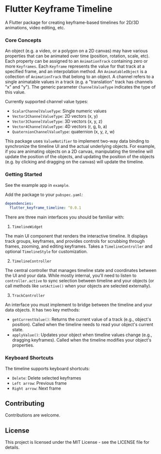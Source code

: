 # Flutter Keyframe Timeline

A Flutter package for creating keyframe-based timelines for 2D/3D animations, video editing, etc.

### Core Concepts

An object (e.g. a video, or a polygon on a 2D canvas) may have various properties that can be animated over time (position, rotation, scale, etc). Each property can be assigned to an `AnimationTrack`  containing zero or more `Keyframes`. Each `Keyframe` represents the value for that track at a specified frame, and an interpolation method. An `AnimatableObject` is a collection of `AnimationTrack` that belong to an object. A channel refers to a single animatable values in  a track (e.g. a "translation" track has channels "x" and "y"). The generic parameter `ChannelValueType` indicates the type of this value. 

Currently supported channel value types:
- `ScalarChannelValueType`: Single numeric values
- `Vector2ChannelValueType`: 2D vectors (x, y)
- `Vector3ChannelValueType`: 3D vectors (x, y, z)
- `Vector4ChannelValueType`: 4D vectors (r, g, b, a)
- `QuaternionChannelValueType`: quaternion (x, y, z, w)

This package uses `ValueNotifier` to implement two-way data binding to synchronize the timeline UI and the actual underlying objects. For example, if you are animating objects on a 2D canvas, manipulating the timeline will update the position of the objects, and updating the position of the objects (e.g. by clicking and dragging on the canvas) will update the timeline.

### Getting Started

See the example app in `example`.

Add the package to your `pubspec.yaml`:

```yaml
dependencies:
  flutter_keyframe_timeline: ^0.0.1
```

There are three main interfaces you should be familiar with:

1) `TimelineWidget`

The main UI component that renders the interactive timeline. It displays track groups, keyframes, and provides controls for scrubbing through frames, zooming, and editing keyframes. Takes a `TimelineController` and optional `TimelineStyle` for customization.

2) `TimelineController`

The central controller that manages timeline state and coordinates between the UI and your data. While mostly internal, you'll need to listen to `controller.active` to sync selection between timeline and your objects (or call methods like `setActive()` when your objects are selected externally).

3) `TrackController`

An interface you must implement to bridge between the timeline and your data objects. It has two key methods:

- `getCurrentValue()`: Returns the current value of a track (e.g., object's position). Called when the timeline needs to read your object's current state.
- `applyValue()`: Updates your object when timeline values change (e.g., dragging keyframes). Called when the timeline modifies your object's properties.

### Keyboard Shortcuts

The timeline supports keyboard shortcuts:
- `Delete`: Delete selected keyframes
- `Left arrow`: Previous frame
- `Right arrow`: Next frame


## Contributing

Contributions are welcome.

## License

This project is licensed under the MIT License - see the LICENSE file for details.